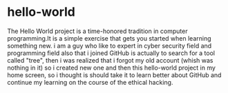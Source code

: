 # hello-world
The Hello World project is a time-honored tradition in computer programming.It is a simple exercise that gets you started when learning something new.
i am a guy who like to expert in cyber security field and programming field also that i joined GitHub is actually to search for a tool called "tree", then i was realized that i forgot my old account (whish was nothing in it) so i created new one and then this hello-world project in my home screen, so i thought is should take it to learn better about GitHub and continue my learning on the course of the ethical hacking.
